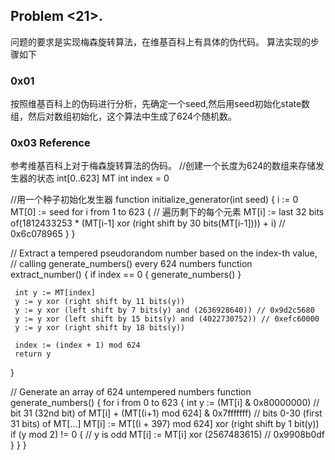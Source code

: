 ## Problem <21>.<Implement the MT19937 Mersenne Twister RNG>
问题的要求是实现梅森旋转算法，在维基百科上有具体的伪代码。
算法实现的步骤如下
### 0x01
按照维基百科上的伪码进行分析，先确定一个seed,然后用seed初始化state数组，然后对数组初始化，这个算法中生成了624个随机数。
### 0x03 Reference
参考维基百科上对于梅森旋转算法的伪码。
 //创建一个长度为624的数组来存储发生器的状态
 int[0..623] MT
 int index = 0
 
 //用一个种子初始化发生器
 function initialize_generator(int seed) {
     i := 0
     MT[0] := seed
     for i from 1 to 623 { // 遍历剩下的每个元素
         MT[i] := last 32 bits of(1812433253 * (MT[i-1] xor (right shift by 30 bits(MT[i-1]))) + i) // 0x6c078965
     }
 }
 
 // Extract a tempered pseudorandom number based on the index-th value,
 // calling generate_numbers() every 624 numbers
 function extract_number() {
     if index == 0 {
         generate_numbers()
     }
 
     int y := MT[index]
     y := y xor (right shift by 11 bits(y))
     y := y xor (left shift by 7 bits(y) and (2636928640)) // 0x9d2c5680
     y := y xor (left shift by 15 bits(y) and (4022730752)) // 0xefc60000
     y := y xor (right shift by 18 bits(y))

     index := (index + 1) mod 624
     return y
 }
 
 // Generate an array of 624 untempered numbers
 function generate_numbers() {
     for i from 0 to 623 {
         int y := (MT[i] & 0x80000000)                       // bit 31 (32nd bit) of MT[i]
                        + (MT[(i+1) mod 624] & 0x7fffffff)   // bits 0-30 (first 31 bits) of MT[...]
         MT[i] := MT[(i + 397) mod 624] xor (right shift by 1 bit(y))
         if (y mod 2) != 0 { // y is odd
             MT[i] := MT[i] xor (2567483615) // 0x9908b0df
         }
     }
 }
